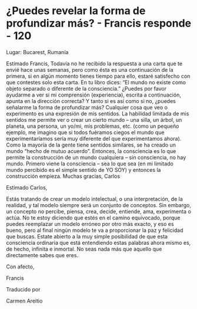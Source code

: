# ¿Puedes revelar la forma de profundizar más? - Francis responde - 120

Lugar: Bucarest, Ruman&iacute;a

Estimado Francis, Todav&iacute;a no he recibido la respuesta a una carta que te envi&eacute; hace unas semanas, pero como &eacute;sta es una continuaci&oacute;n de la primera, si en alg&uacute;n momento tienes tiempo para ello, estar&eacute; satisfecho con que contestes solo esta carta. En tu libro dices: &ldquo;El mundo no existe como objeto separado o diferente de la consciencia.&rdquo; &iquest;Puedes por favor ayudarme a ver si mi comprensi&oacute;n (experiencia), escrita a continuaci&oacute;n, apunta en la direcci&oacute;n correcta? Y tanto si es as&iacute; como si no, &iquest;puedes se&ntilde;alarme la forma de profundizar m&aacute;s? Cualquier cosa que veo o experimento es una expresi&oacute;n de mis sentidos. La habilidad limitada de mis sentidos me permite ver o crear un cierto mundo &ndash; una silla, un &aacute;rbol, un planeta, una persona, un yo/mi, mis problemas, etc. (como un peque&ntilde;o ejemplo, me imagino que si todos fu&eacute;ramos ciegos el mundo que experimentar&iacute;amos ser&iacute;a muy diferente del que experimentamos ahora). Como la mayor&iacute;a de la gente tiene sentidos similares, se ha creado un mundo &ldquo;hecho de mutuo acuerdo&rdquo;. Entonces, la consciencia es lo que permite la construcci&oacute;n de un mundo cualquiera &ndash; sin consciencia, no hay mundo. Primero viene la consciencia &ndash; sea lo que sea (en mi limitado mundo percibido es el simple sentido de YO SOY) y entonces la construcci&oacute;n empieza. Muchas gracias, Carlos

Estimado Carlos,

Est&aacute;s tratando de crear un modelo intelectual, o una interpretaci&oacute;n, de la realidad, y tal modelo siempre ser&aacute; un conjunto de conceptos. Sin embargo, un concepto no percibe, piensa, crea, decide, entiende, ama, experimenta o act&uacute;a. No te estoy diciendo que est&eacute;s en el camino equivocado, porque puedes reemplazar un modelo err&oacute;neo por otro m&aacute;s exacto, y eso es bueno, pero al final ning&uacute;n modelo te va a proporcionar la paz y felicidad que buscas. Estate abierto a la muy simple posibilidad de que esta consciencia ordinaria que est&aacute; entendiendo estas palabras ahora mismo es, de hecho, infinita e inmortal. No seas nada m&aacute;s que aquello que directamente sabes que eres.

Con afecto, 

Francis

Traducido por 

Carmen Areitio

